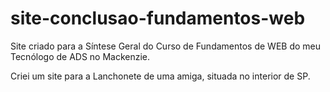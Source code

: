 # site-conclusao-fundamentos-web
 Site criado para a Síntese Geral do Curso de Fundamentos de WEB do meu Tecnólogo de ADS no Mackenzie.

Criei um site para a Lanchonete de uma amiga, situada no interior de SP.
